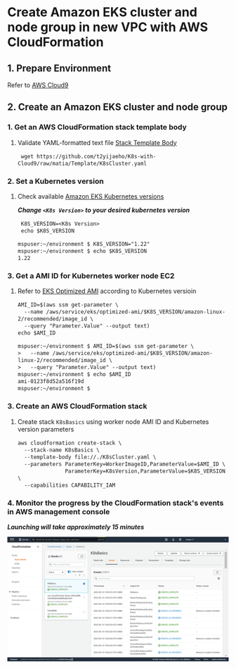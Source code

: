 # Create Amazon EKS cluster and node group in new VPC with AWS CloudFormation


## 1. Prepare Environment

Refer to [AWS Cloud9](https://github.com/t2yijaeho/Docker-with-AWS-Cloud9)


## 2. Create an Amazon EKS cluster and node group


### 1. Get an AWS CloudFormation stack template body

1. Validate YAML-formatted text file [Stack Template Body](https://github.com/t2yijaeho/Amazon-EKS-with-CloudFormation/blob/matia/Template/K8sCluster.yaml)

    ```console
     wget https://github.com/t2yijaeho/K8s-with-Cloud9/raw/matia/Template/K8sCluster.yaml
    ```


### 2. Set a Kubernetes version

1. Check available [Amazon EKS Kubernetes versions](https://docs.aws.amazon.com/eks/latest/userguide/kubernetes-versions.html)
   
    ***Change `<K8s Version>` to your desired kubernetes version***
   
    ```console
     K8S_VERSION=<K8s Version>
     echo $K8S_VERSION
    ```
    
    ```console
    mspuser:~/environment $ K8S_VERSION="1.22"
    mspuser:~/environment $ echo $K8S_VERSION
    1.22
    ```


### 3. Get a AMI ID for Kubernetes worker node EC2

1. Refer to [EKS Optimized AMI](https://docs.aws.amazon.com/eks/latest/userguide/eks-optimized-ami.html) according to Kubernetes versioin

    ```cli
    AMI_ID=$(aws ssm get-parameter \
      --name /aws/service/eks/optimized-ami/$K8S_VERSION/amazon-linux-2/recommended/image_id \
      --query "Parameter.Value" --output text)
    echo $AMI_ID
    ```    
    
    ```console
    mspuser:~/environment $ AMI_ID=$(aws ssm get-parameter \
    >   --name /aws/service/eks/optimized-ami/$K8S_VERSION/amazon-linux-2/recommended/image_id \
    >   --query "Parameter.Value" --output text)
    mspuser:~/environment $ echo $AMI_ID
    ami-0123f8d52a516f19d
    mspuser:~/environment $ 
    ```


### 3. Create an AWS CloudFormation stack

1. Create stack `K8sBasics` using worker node AMI ID and Kubernetes version parameters

    ```console
    aws cloudformation create-stack \
      --stack-name K8sBasics \
      --template-body file://./K8sCluster.yaml \
      --parameters ParameterKey=WorkerImageID,ParameterValue=$AMI_ID \
                   ParameterKey=K8sVersion,ParameterValue=$K8S_VERSION \
      --capabilities CAPABILITY_IAM
    ```


### 4. Monitor the progress by the CloudFormation stack's events in AWS management console
   ***Launching will take approximately 15 minutes***

<img src="https://github.com/t2yijaeho/Amazon-EKS-with-CloudFormation/blob/matia/Images/CloudFormation%20Stack%20Creation%20Events.png?raw=true">

